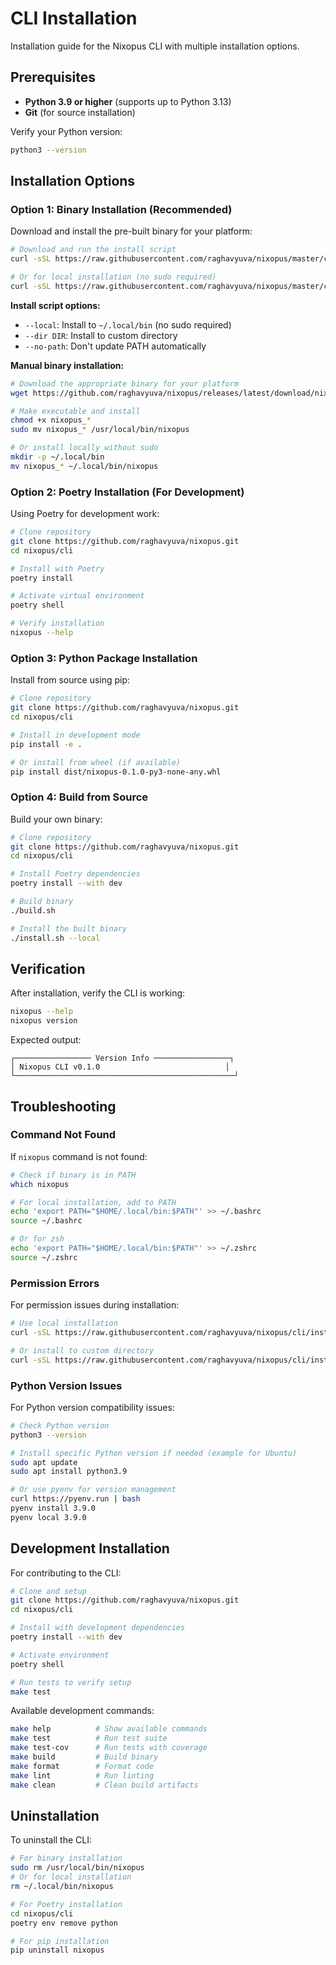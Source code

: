 # CLI Installation

Installation guide for the Nixopus CLI with multiple installation options.

## Prerequisites

- **Python 3.9 or higher** (supports up to Python 3.13)
- **Git** (for source installation)

Verify your Python version:
```bash
python3 --version
```

## Installation Options

### Option 1: Binary Installation (Recommended)

Download and install the pre-built binary for your platform:

```bash
# Download and run the install script
curl -sSL https://raw.githubusercontent.com/raghavyuva/nixopus/master/cli/install.sh | bash

# Or for local installation (no sudo required)
curl -sSL https://raw.githubusercontent.com/raghavyuva/nixopus/master/cli/install.sh | bash -s -- --local
```

**Install script options:**
- `--local`: Install to `~/.local/bin` (no sudo required)
- `--dir DIR`: Install to custom directory
- `--no-path`: Don't update PATH automatically

**Manual binary installation:**
```bash
# Download the appropriate binary for your platform
wget https://github.com/raghavyuva/nixopus/releases/latest/download/nixopus_$(uname -s | tr '[:upper:]' '[:lower:]')_$(uname -m)

# Make executable and install
chmod +x nixopus_*
sudo mv nixopus_* /usr/local/bin/nixopus

# Or install locally without sudo
mkdir -p ~/.local/bin
mv nixopus_* ~/.local/bin/nixopus
```

### Option 2: Poetry Installation (For Development)

Using Poetry for development work:

```bash
# Clone repository
git clone https://github.com/raghavyuva/nixopus.git
cd nixopus/cli

# Install with Poetry
poetry install

# Activate virtual environment
poetry shell

# Verify installation
nixopus --help
```

### Option 3: Python Package Installation

Install from source using pip:

```bash
# Clone repository
git clone https://github.com/raghavyuva/nixopus.git
cd nixopus/cli

# Install in development mode
pip install -e .

# Or install from wheel (if available)
pip install dist/nixopus-0.1.0-py3-none-any.whl
```

### Option 4: Build from Source

Build your own binary:

```bash
# Clone repository
git clone https://github.com/raghavyuva/nixopus.git
cd nixopus/cli

# Install Poetry dependencies
poetry install --with dev

# Build binary
./build.sh

# Install the built binary
./install.sh --local
```

## Verification

After installation, verify the CLI is working:

```bash
nixopus --help
nixopus version
```

Expected output:
```
┌───────────────── Version Info ─────────────────┐
│ Nixopus CLI v0.1.0                            │
└─────────────────────────────────────────────────┘
```

## Troubleshooting

### Command Not Found

If `nixopus` command is not found:

```bash
# Check if binary is in PATH
which nixopus

# For local installation, add to PATH
echo 'export PATH="$HOME/.local/bin:$PATH"' >> ~/.bashrc
source ~/.bashrc

# Or for zsh
echo 'export PATH="$HOME/.local/bin:$PATH"' >> ~/.zshrc
source ~/.zshrc
```

### Permission Errors

For permission issues during installation:

```bash
# Use local installation
curl -sSL https://raw.githubusercontent.com/raghavyuva/nixopus/cli/install.sh | bash -s -- --local

# Or install to custom directory
curl -sSL https://raw.githubusercontent.com/raghavyuva/nixopus/cli/install.sh | bash -s -- --dir ~/bin
```

### Python Version Issues

For Python version compatibility issues:

```bash
# Check Python version
python3 --version

# Install specific Python version if needed (example for Ubuntu)
sudo apt update
sudo apt install python3.9

# Or use pyenv for version management
curl https://pyenv.run | bash
pyenv install 3.9.0
pyenv local 3.9.0
```

## Development Installation

For contributing to the CLI:

```bash
# Clone and setup
git clone https://github.com/raghavyuva/nixopus.git
cd nixopus/cli

# Install with development dependencies
poetry install --with dev

# Activate environment
poetry shell

# Run tests to verify setup
make test
```

Available development commands:
```bash
make help          # Show available commands
make test          # Run test suite
make test-cov      # Run tests with coverage
make build         # Build binary
make format        # Format code
make lint          # Run linting
make clean         # Clean build artifacts
```

## Uninstallation

To uninstall the CLI:

```bash
# For binary installation
sudo rm /usr/local/bin/nixopus
# Or for local installation
rm ~/.local/bin/nixopus

# For Poetry installation
cd nixopus/cli
poetry env remove python

# For pip installation
pip uninstall nixopus
```